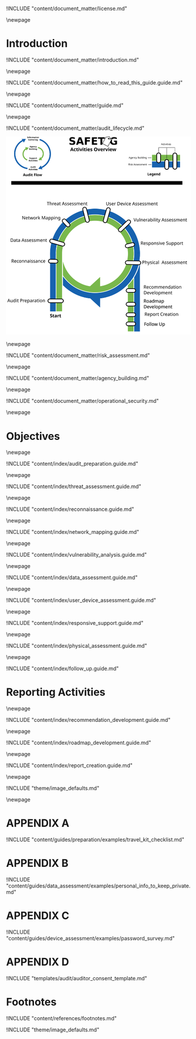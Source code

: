 
<!-- License -->

!INCLUDE "content/document_matter/license.md"

\newpage

<!-- Introduction -->

# Introduction

!INCLUDE "content/document_matter/introduction.md"

\newpage

!INCLUDE "content/document_matter/how_to_read_this_guide.guide.md"

\newpage

<!-- Guide -->

!INCLUDE "content/document_matter/guide.md"

\newpage

<!-- Audit Lifecyce -->

!INCLUDE "content/document_matter/audit_lifecycle.md"

![SAFETAG Activities](content/images/activities_flow.svg)

\newpage
<!-- Risk Modeling -->

!INCLUDE "content/document_matter/risk_assessment.md"

\newpage
<!-- Agency Building -->

!INCLUDE "content/document_matter/agency_building.md"

\newpage
<!-- Operational Security -->

!INCLUDE "content/document_matter/operational_security.md"

\newpage


# Objectives

\newpage
<!-- Audit Preparation-->

!INCLUDE "content/index/audit_preparation.guide.md"

\newpage
<!-- Threat Assessment -->

!INCLUDE "content/index/threat_assessment.guide.md"

\newpage
<!-- Reconnaissance -->

!INCLUDE "content/index/reconnaissance.guide.md"

\newpage
<!-- Network Mapping -->

!INCLUDE "content/index/network_mapping.guide.md"

\newpage
<!-- Vulnerability Analysis -->

!INCLUDE "content/index/vulnerability_analysis.guide.md"

\newpage
<!-- Data Assessment (assets) -->

!INCLUDE "content/index/data_assessment.guide.md"

\newpage
<!-- User Device Assessment -->

!INCLUDE "content/index/user_device_assessment.guide.md"

\newpage
<!-- Responsive Support -->

!INCLUDE "content/index/responsive_support.guide.md"

\newpage
<!-- Physical Assessment -->

!INCLUDE "content/index/physical_assessment.guide.md"

\newpage
<!-- Follow Up -->

!INCLUDE "content/index/follow_up.guide.md"

# Reporting Activities

\newpage
<!-- Recommendation Development -->

!INCLUDE "content/index/recommendation_development.guide.md"

\newpage
<!-- Roadmap Development -->

!INCLUDE "content/index/roadmap_development.guide.md"

\newpage
<!-- Reporting Creation -->

!INCLUDE "content/index/report_creation.guide.md"

\newpage

<!-- Load Default Images -->

!INCLUDE "theme/image_defaults.md"

\newpage
<!-- APPENDIX A - Auditor travel Kit Checklist-->

# APPENDIX A

!INCLUDE "content/guides/preparation/examples/travel_kit_checklist.md"

# APPENDIX B

!INCLUDE "content/guides/data_assessment/examples/personal_info_to_keep_private.md"

# APPENDIX C

!INCLUDE "content/guides/device_assessment/examples/password_survey.md"

# APPENDIX D

!INCLUDE "templates/audit/auditor_consent_template.md"

# Footnotes

<!-- Load Footnotes -->
!INCLUDE "content/references/footnotes.md"

<!-- Load Default Images -->
!INCLUDE "theme/image_defaults.md"
